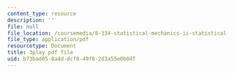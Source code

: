 ```yaml
---
content_type: resource
description: ''
file: null
file_location: /coursemedia/8-334-statistical-mechanics-ii-statistical-physics-of-fields-spring-2014/b73bad058a4ddcf849f82d3a55e0b04f_bQ-miBkhy9M.pdf
file_type: application/pdf
resourcetype: Document
title: 3play pdf file
uid: b73bad05-8a4d-dcf8-49f8-2d3a55e0b04f
---
```

